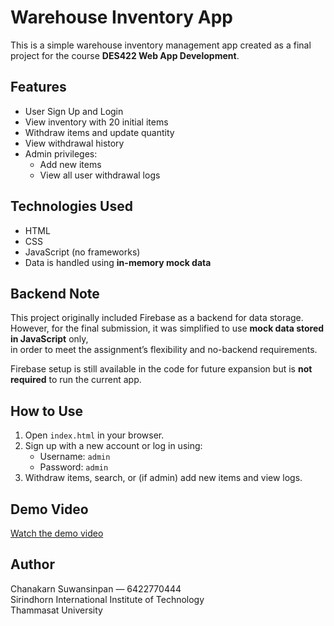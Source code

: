 # Warehouse Inventory App

This is a simple warehouse inventory management app created as a final project for the course **DES422 Web App Development**.

## Features

- User Sign Up and Login
- View inventory with 20 initial items
- Withdraw items and update quantity
- View withdrawal history
- Admin privileges:
  - Add new items
  - View all user withdrawal logs

## Technologies Used

- HTML
- CSS
- JavaScript (no frameworks)
- Data is handled using **in-memory mock data**

## Backend Note

This project originally included Firebase as a backend for data storage.  
However, for the final submission, it was simplified to use **mock data stored in JavaScript** only,  
in order to meet the assignment’s flexibility and no-backend requirements.

Firebase setup is still available in the code for future expansion but is **not required** to run the current app.

## How to Use

1. Open `index.html` in your browser.
2. Sign up with a new account or log in using:
   - Username: `admin`
   - Password: `admin`
3. Withdraw items, search, or (if admin) add new items and view logs.

## Demo Video

[Watch the demo video](https://drive.google.com/file/d/1LrVhM5P7SzL9An-MGHV4v88y2_dlL5ge/view?usp=drivesdk)

## Author

Chanakarn Suwansinpan — 6422770444  
Sirindhorn International Institute of Technology  
Thammasat University
